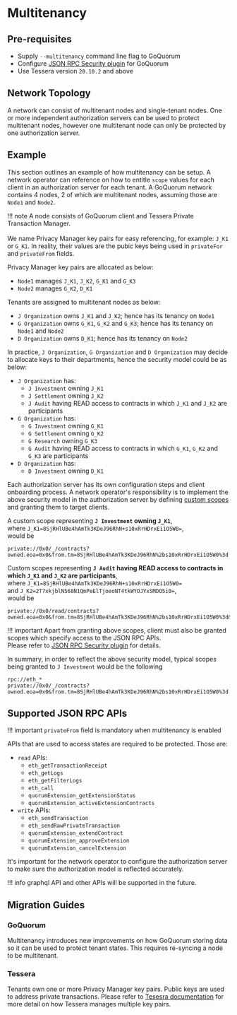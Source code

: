 # Multitenancy

## Pre-requisites

* Supply `--multitenancy` command line flag to GoQuorum
* Configure [JSON RPC Security plugin](../JSON-RPC-API-Security/#configuration) for GoQuorum
* Use Tessera version `20.10.2` and above

## Network Topology

A network can consist of multitenant nodes and single-tenant nodes. One or more independent authorization servers can be used 
to protect multitenant nodes, however one multitenant node can only be protected by one authorization server.

## Example

This section outlines an example of how multitenancy can be setup. A network operator can 
reference on how to entitle `scope` values for each client in an authorization server for each tenant.
A GoQuorum network contains 4 nodes, 2 of which are multitenant nodes, assuming those are `Node1` and `Node2`.

!!! note
    A node consists of GoQuorum client and Tessera Private Transaction Manager.
    <br/><br/>
    We name Privacy Manager key pairs for easy referencing, for example: `J_K1` or `G_K1`. In reality, their values are the pubic keys being used
    in `privateFor` and `privateFrom` fields.

Privacy Manager key pairs are allocated as below:

* `Node1` manages `J_K1`, `J_K2`, `G_K1` and `G_K3`
* `Node2` manages `G_K2`, `D_K1`

Tenants are assigned to multitenant nodes as below:

* `J Organization` owns `J_K1` and `J_K2`; hence has its tenancy on `Node1`
* `G Organization` owns `G_K1`, `G_K2` and `G_K3`; hence has its tenancy on `Node1` and `Node2`
* `D Organization` owns `D_K1`; hence has its tenancy on `Node2`

In practice, `J Organization`, `G Organization` and `D Organization` may decide to allocate keys to their
departments, hence the security model could be as below:

* `J Organization` has:
    * `J Investment` owning `J_K1`
    * `J Settlement` owning `J_K2`
    * `J Audit` having READ access to contracts in which `J_K1` and `J_K2` are participants
* `G Organization` has:
    * `G Investment` owning `G_K1`
    * `G Settlement` owning `G_K2`
    * `G Research` owning `G_K3`
    * `G Audit` having READ access to contracts in which `G_K1`, `G_K2` and `G_K3` are participants
* `D Organization` has:
    * `D Investment` owning `D_K1`

Each authorization server has its own configuration steps and client onboarding process. 
A network operator's responsibility is to implement the above security model in the authorization server by 
defining [custom scopes](../../../Concepts/Multitenancy/Overview/#access-token-scope) and granting them to target clients. 

A custom scope representing __`J Investment` owning `J_K1`__,
<br/>where `J_K1=8SjRHlUBe4hAmTk3KDeJ96RhN+s10xRrHDrxEi1O5W0=`, 
<br/>would be 

```
private://0x0/_/contracts?owned.eoa=0x0&from.tm=8SjRHlUBe4hAmTk3KDeJ96RhN%2bs10xRrHDrxEi1O5W0%3d
```

Custom scopes representing __`J Audit` having READ access to contracts in which `J_K1` and `J_K2` are participants__, 
<br/>where `J_K1=8SjRHlUBe4hAmTk3KDeJ96RhN+s10xRrHDrxEi1O5W0=`
<br/>and `J_K2=2T7xkjblN568N1QmPeElTjoeoNT4tkWYOJYxSMDO5i0=`,
<br/>would be

```
private://0x0/read/contracts?owned.eoa=0x0&from.tm=8SjRHlUBe4hAmTk3KDeJ96RhN%2bs10xRrHDrxEi1O5W0%3d&from.tm=2T7xkjblN568N1QmPeElTjoeoNT4tkWYOJYxSMDO5i0%3d
```

!!! important
    Apart from granting above scopes, client must also be granted scopes which specify access to the JSON RPC APIs. 
    <br/>
    Please refer to [JSON RPC Security plugin](../../../Reference/Plugins/security/For-Users/#oauth2-scopes) for details.

In summary, in order to reflect the above security model, typical scopes being granted to `J Investment` would be the following

```
rpc://eth_*
private://0x0/_/contracts?owned.eoa=0x0&from.tm=8SjRHlUBe4hAmTk3KDeJ96RhN%2bs10xRrHDrxEi1O5W0%3d
```

## Supported JSON RPC APIs

!!! important
    `privateFrom` field is mandatory when multitenancy is enabled

APIs that are used to access states are required to be protected. Those are:

* `read` APIs:
    * `eth_getTransactionReceipt`
    * `eth_getLogs`
    * `eth_getFilterLogs`
    * `eth_call`
    * `quorumExtension_getExtensionStatus`
    * `quorumExtension_activeExtensionContracts`
* `write` APIs:
    * `eth_sendTransaction`
    * `eth_sendRawPrivateTransaction`
    * `quorumExtension_extendContract`
    * `quorumExtension_approveExtension`
    * `quorumExtension_cancelExtension`

It's important for the network operator to configure the authorization server
to make sure the authorization model is reflected accurately.

!!! info
    graphql API and other APIs will be supported in the future.

## Migration Guides

### GoQuorum

Multitenancy introduces new improvements on how GoQuorum storing data so it can be used to protect
tenant states. This requires re-syncing a node to be multitenant. 

### Tessera

Tenants own one or more Privacy Manager key pairs. Public keys are used to address private transactions.
Please refer to [Tesesra documentation](https://docs.tessera.consensys.net/en/stable/HowTo/Configure/Keys/)
for more detail on how Tessera manages multiple key pairs.